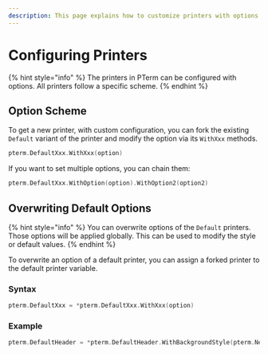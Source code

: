 ```yaml
---
description: This page explains how to customize printers with options
---
```


# Configuring Printers

{% hint style="info" %}
The printers in PTerm can be configured with options. All printers follow a specific scheme.
{% endhint %}

## Option Scheme

To get a new printer, with custom configuration, you can fork the existing `Default` variant of the printer and modify the option via its `WithXxx` methods.

```go
pterm.DefaultXxx.WithXxx(option)
```

If you want to set multiple options, you can chain them:

```go
pterm.DefaultXxx.WithOption(option).WithOption2(option2)
```

## Overwriting Default Options

{% hint style="info" %}
You can overwrite options of the `Default` printers. Those options will be applied globally. This can be used to modify the style or default values.
{% endhint %}

To overwrite an option of a default printer, you can assign a forked printer to the default printer variable.

### Syntax

```go
pterm.DefaultXxx = *pterm.DefaultXxx.WithXxx(option)
```

### Example

```go
pterm.DefaultHeader = *pterm.DefaultHeader.WithBackgroundStyle(pterm.NewStyle(pterm.BgBlue))
```
